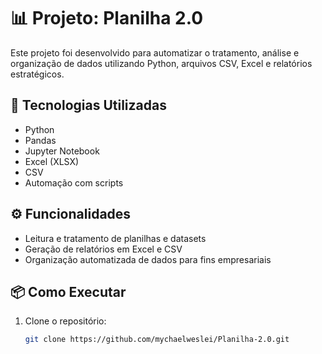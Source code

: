 # 📊 Projeto: Planilha 2.0

Este projeto foi desenvolvido para automatizar o tratamento, análise e organização de dados utilizando Python, arquivos CSV, Excel e relatórios estratégicos.

## 🚀 Tecnologias Utilizadas

- Python
- Pandas
- Jupyter Notebook
- Excel (XLSX)
- CSV
- Automação com scripts

## ⚙️ Funcionalidades

- Leitura e tratamento de planilhas e datasets
- Geração de relatórios em Excel e CSV
- Organização automatizada de dados para fins empresariais

## 📦 Como Executar

1. Clone o repositório:
   ```bash
   git clone https://github.com/mychaelweslei/Planilha-2.0.git
